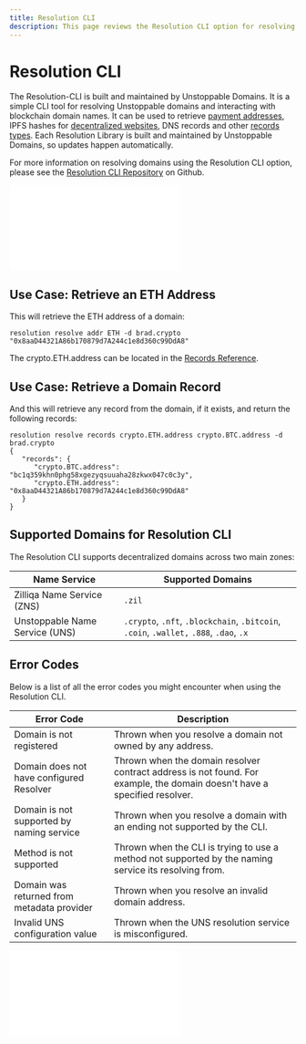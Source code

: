 ```yaml
---
title: Resolution CLI
description: This page reviews the Resolution CLI option for resolving a domain. This option is fully supported and maintained by UD.
---
```


# Resolution CLI

The Resolution-CLI is built and maintained by Unstoppable Domains. It is a simple CLI tool for resolving Unstoppable domains and interacting with blockchain domain names. It can be used to retrieve [payment addresses](../crypto-payments/index.md), IPFS hashes for [decentralized websites](../d-websites/index.md), DNS records and other [records types](../getting-started/domain-registry-essentials/records-reference.md). Each Resolution Library is built and maintained by Unstoppable Domains, so updates happen automatically.

For more information on resolving domains using the Resolution CLI option, please see the [Resolution CLI Repository](https://github.com/unstoppabledomains/resolution-cli) on Github.

<embed src="/snippets/_new-tld-warning.md" />

## Use Case: Retrieve an ETH Address

This will retrieve the ETH address of a domain:

```shell
resolution resolve addr ETH -d brad.crypto
"0x8aaD44321A86b170879d7A244c1e8d360c99DdA8"
```

The crypto.ETH.address can be located in the [Records Reference](../getting-started/domain-registry-essentials/records-reference.d).

## Use Case: Retrieve a Domain Record

And this will retrieve any record from the domain, if it exists, and return the following records:

```shell
resolution resolve records crypto.ETH.address crypto.BTC.address -d brad.crypto
{
   "records": {
      "crypto.BTC.address": "bc1q359khn0phg58xgezyqsuuaha28zkwx047c0c3y",
      "crypto.ETH.address": "0x8aaD44321A86b170879d7A244c1e8d360c99DdA8"
   }
}
```

## Supported Domains for Resolution CLI

The Resolution CLI supports decentralized domains across two main zones:

| Name Service                   | Supported Domains                                                                      |
| ------------------------------ | -------------------------------------------------------------------------------------- |
| Zilliqa Name Service (ZNS)     | `.zil`                                                                                 |
| Unstoppable Name Service (UNS) | `.crypto`, `.nft`, `.blockchain`, `.bitcoin`, `.coin`, `.wallet,` `.888`, `.dao`, `.x` |

## Error Codes

Below is a list of all the error codes you might encounter when using the Resolution CLI.

| Error Code | Description |
|---|---|
| Domain is not registered | Thrown when you resolve a domain not owned by any address. |
| Domain does not have configured Resolver | Thrown when the domain resolver contract address is not found. For example, the domain doesn't have a specified resolver. |
| Domain is not supported by naming service | Thrown when you resolve a domain with an ending not supported by the CLI. |
| Method is not supported | Thrown when the CLI is trying to use a method not supported by the naming service its resolving from. |
| Domain was returned from metadata provider | Thrown when you resolve an invalid domain address. |
| Invalid UNS configuration value | Thrown when the UNS resolution service is misconfigured. |

<embed src="/snippets/_discord.md" />
